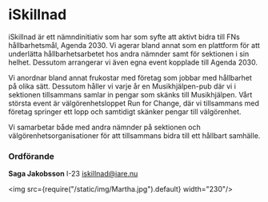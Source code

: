 # iSkillnad

iSkillnad är ett nämndinitiativ som har som syfte att aktivt bidra till FNs hållbarhetsmål, Agenda 2030. Vi agerar bland annat som en plattform för att underlätta hållbarhetsarbetet hos andra nämnder samt för sektionen i sin helhet. Dessutom arrangerar vi även egna event kopplade till Agenda 2030.

Vi anordnar bland annat frukostar med företag som jobbar med hållbarhet på olika sätt. Dessutom håller vi varje år en Musikhjälpen-pub där vi i sektionen tillsammans samlar in pengar som skänks till Musikhjälpen. Vårt största event är välgörenhetsloppet Run for Change, där vi tillsammans med företag springer ett lopp och samtidigt skänker pengar till välgörenhet.

Vi samarbetar både med andra nämnder på sektionen och välgörenhetsorganisationer för att tillsammans bidra till ett hållbart samhälle.
### Ordförande
__Saga Jakobsson__ I-23 iskillnad@iare.nu

<img src={require("/static/img/Martha.jpg").default} width="230"/>